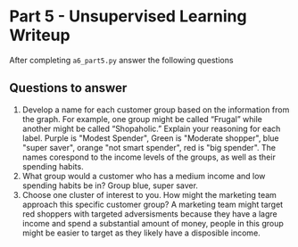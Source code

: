 # Part 5 - Unsupervised Learning Writeup

After completing `a6_part5.py` answer the following questions

## Questions to answer

1. Develop a name for each customer group based on the information from the graph. For example, one group might be called “Frugal” while another might be called “Shopaholic.” Explain your reasoning for each label.
Purple is "Modest Spender", Green is "Moderate shopper", blue "super saver", orange "not smart spender", red is "big spender". The names corespond to the income levels of the groups, as well as their spending habits.
2. What group would a customer who has a medium income and low spending habits be in?
Group blue, super saver.
3. Choose one cluster of interest to you. How might the marketing team approach this specific customer group?
A marketing team might target red shoppers with targeted adversisments because they have a lagre income and spend a substantial amount of money, people in this group might be easier to target as they likely have a disposible income.

